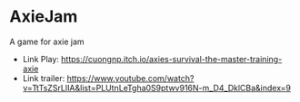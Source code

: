 # AxieJam
A game for axie jam
+ Link Play: https://cuongnp.itch.io/axies-survival-the-master-training-axie
+ Link trailer: https://www.youtube.com/watch?v=TtTsZSrLIIA&list=PLUtnLeTgha0S9ptwv916N-m_D4_DklCBa&index=9
